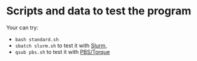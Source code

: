 # Scripts and data to test the program

Your can try:

* `bash standard.sh`
* `sbatch slurm.sh` to test it with [Slurm](https://slurm.schedmd.com/sbatch.html),
* `qsub pbs.sh` to test it with [PBS/Torque](https://support.adaptivecomputing.com/support/documentation-index/torque-resource-manager-documentation/)
